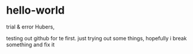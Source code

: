 hello-world
===========

trial &amp; error
Hubers,

testing out github for te first. just trying out some things, hopefully i break something and fix it  
